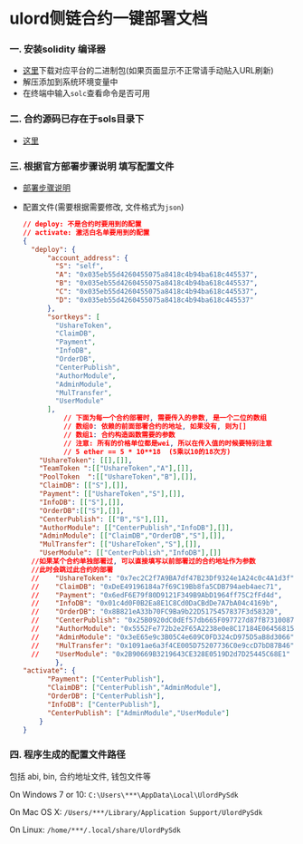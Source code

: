 # ulord侧链合约一键部署文档

### 一. 安装solidity 编译器

- [这里](https://github.com/ethereum/solidity/releases)下载对应平台的二进制包(如果页面显示不正常请手动贴入URL刷新)
- 解压添加到系统环境变量中
- 在终端中输入`solc`查看命令是否可用 

### 二. 合约源码已存在于sols目录下

- [这里](./sols)

### 三. 根据官方部署步骤说明 填写配置文件

- [部署步骤说明](./contract_deploy.md)

- 配置文件(需要根据需要修改, 文件格式为`json`)

  ```json
  // deploy: 不是合约时要用到的配置
  // activate: 激活白名单要用到的配置
  {
    "deploy": {
        "account_address": {
          "S": "self",
          "A": "0x035eb55d4260455075a8418c4b94ba618c445537",
          "B": "0x035eb55d4260455075a8418c4b94ba618c445537",
          "C": "0x035eb55d4260455075a8418c4b94ba618c445537",
          "D": "0x035eb55d4260455075a8418c4b94ba618c445537"
        },
        "sortkeys": [
          "UshareToken",
          "ClaimDB",
          "Payment",
          "InfoDB",
          "OrderDB",
          "CenterPublish",
          "AuthorModule",
          "AdminModule",
          "MulTransfer",
          "UserModule"
        ],
          	// 下面为每一个合约部署时, 需要传入的参数, 是一个二位的数组
          	// 数组0: 依赖的前面部署合约的地址, 如果没有, 则为[]
          	// 数组1: 合约构造函数需要的参数
          	// 注意: 所有的价格单位都是wei, 所以在传入值的时候要特别注意
          	// 5 ether == 5 * 10**18  (5乘以10的18次方)
      "UshareToken": [[],[]],
      "TeamToken ":[["UshareToken","A"],[]],
      "PoolToken  ":[["UshareToken","B"],[]],
      "ClaimDB": [["S"],[]],
      "Payment": [["UshareToken","S"],[]],
      "InfoDB": [["S"],[]],
      "OrderDB":[["S"],[]],
      "CenterPublish": [["B","S"],[]],
      "AuthorModule": [["CenterPublish","InfoDB"],[]],
      "AdminModule": [["ClaimDB","OrderDB","S"],[]],
      "MulTransfer": [["UshareToken","S"],[]],
      "UserModule": [["CenterPublish","InfoDB"],[]]
    //如果某个合约单独部署过, 可以直接填写以前部署过的合约地址作为参数
    //此时会跳过此合约的部署
    //    "UshareToken": "0x7ec2C2f7A9BA7df47B23Df9324e1A24c0c4A1d3f",
    //    "ClaimDB": "0xDeE49196184a7f69C19Bb8fa5CDB794aeb4aec71",
    //    "Payment": "0x6edF6E79f80D9121F349B9AbD1964ff75C2fFd4d", 
    //    "InfoDB": "0x01c4d0F0B2Ea8E1C8Cd0DaCBdDe7A7bA04c4169b", 
    //    "OrderDB": "0x8B821eA33b70FC9Ba9b22D5175457837F3d58320", 
    //    "CenterPublish": "0x25B0920dC0dEf57db665F097727d87fB7310087D",
    //    "AuthorModule": "0x5552Fe772b2e2F65A2238e0e8C17184E06456815",
    //    "AdminModule": "0x3eE65e9c3B05C4e609C0FD324cD975D5aB8d3066",
    //    "MulTransfer": "0x1091ae6a3f4CE005D75207736C0e9ccD7bD87B46",
    //    "UserModule": "0x2B90669B3219643CE328E0519D2d7D25445C68E1"
          },
  "activate": {
        "Payment": ["CenterPublish"],
        "ClaimDB": ["CenterPublish","AdminModule"],
        "OrderDB": ["CenterPublish"],
        "InfoDB": ["CenterPublish"],
        "CenterPublish": ["AdminModule","UserModule"]
      }
  }
  ```


### 四. 程序生成的配置文件路径

包括 abi, bin, 合约地址文件, 钱包文件等

On Windows 7 or 10: `C:\Users\***\AppData\Local\UlordPySdk`

On Mac OS X: `/Users/***/Library/Application Support/UlordPySdk`

On Linux: `/home/***/.local/share/UlordPySdk`